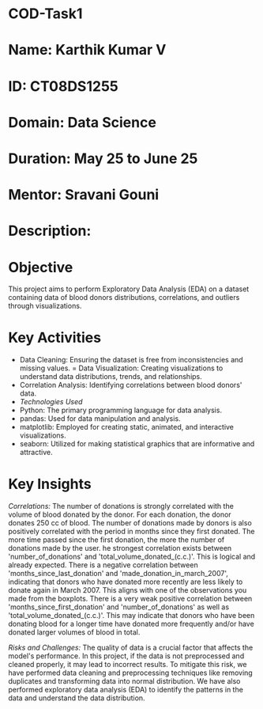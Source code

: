 # COD-Task1

# Name: Karthik Kumar V
# ID: CT08DS1255
# Domain: Data Science
# Duration: May 25 to June 25
# Mentor: Sravani Gouni
# Description: 

# Objective
This project aims to perform Exploratory Data Analysis (EDA) on a dataset containing data of blood donors distributions, correlations, and outliers through visualizations.

# Key Activities
- Data Cleaning: Ensuring the dataset is free from inconsistencies and missing values.
= Data Visualization: Creating visualizations to understand data distributions, trends, and relationships.
- Correlation Analysis: Identifying correlations between blood donors' data.
-  *Technologies Used*
- Python: The primary programming language for data analysis.
- pandas: Used for data manipulation and analysis.
- matplotlib: Employed for creating static, animated, and interactive visualizations.
- seaborn: Utilized for making statistical graphics that are informative and attractive.

# Key Insights

*Correlations:*
The number of donations is strongly correlated with the volume of blood donated by the donor. For each donation, the donor donates 250 cc of blood.
The number of donations made by donors is also positively correlated with the period in months since they first donated. The more time passed since the first donation, the more the number of donations made by the user.
he strongest correlation exists between 'number_of_donations' and 'total_volume_donated_(c.c.)'. This is logical and already expected.
There is a negative correlation between 'months_since_last_donation' and 'made_donation_in_march_2007', indicating that donors who have donated more recently are less likely to donate again in March 2007. This aligns with one of the observations you made from the boxplots.
There is a very weak positive correlation between 'months_since_first_donation' and 'number_of_donations' as well as 'total_volume_donated_(c.c.)'. This may indicate that donors who have been donating blood for a longer time have donated more frequently and/or have donated larger volumes of blood in total.

*Risks and Challenges:*
The quality of data is a crucial factor that affects the model's performance.
In this project, if the data is not preprocessed and cleaned properly, it may lead to incorrect results.
To mitigate this risk, we have performed data cleaning and preprocessing techniques like removing duplicates and transforming data into normal distribution. We have also performed exploratory data analysis (EDA) to identify the patterns in the data and understand the data distribution.
